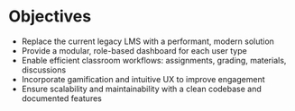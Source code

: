 # Objectives

- Replace the current legacy LMS with a performant, modern solution
- Provide a modular, role-based dashboard for each user type
- Enable efficient classroom workflows: assignments, grading, materials, discussions
- Incorporate gamification and intuitive UX to improve engagement
- Ensure scalability and maintainability with a clean codebase and documented features
